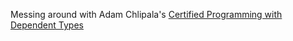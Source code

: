 Messing around with Adam Chlipala's [Certified Programming with Dependent Types](http://adam.chlipala.net/cpdt/)

